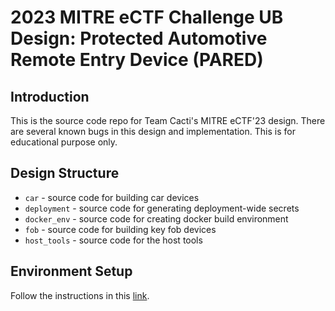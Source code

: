 # 2023 MITRE eCTF Challenge UB Design: Protected Automotive Remote Entry Device (PARED)

## Introduction

This is the source code repo for Team Cacti's MITRE eCTF'23 design. There are several known bugs in this design and implementation. This is for educational purpose only.

## Design Structure
- `car` - source code for building car devices
- `deployment` - source code for generating deployment-wide secrets
- `docker_env` - source code for creating docker build environment
- `fob` - source code for building key fob devices
- `host_tools` - source code for the host tools

## Environment Setup

Follow the instructions in this [link](https://github.com/mitre-cyber-academy/2023-ectf-tools).
